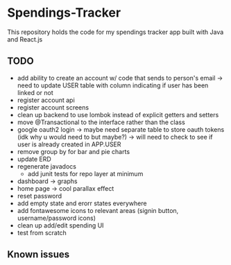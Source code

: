 # Spendings-Tracker

This repository holds the code for my spendings tracker app built with Java and React.js

## TODO
- add ability to create an account w/ code that sends to person's email -> need to update USER table with column indicating if user has been linked or not
- register account api
- register account screens
- clean up backend to use lombok instead of explicit getters and setters
- move @Transactional to the interface rather than the class
- google oauth2 login -> maybe need separate table to store oauth tokens (idk why u would need to but maybe?) -> will need to check to see if user is already created in APP.USER
- remove group by for bar and pie charts
- update ERD 
- regenerate javadocs
  - add junit tests for repo layer at minimum
- dashboard -> graphs
- home page -> cool parallax effect
- reset password
- add empty state and erorr states everywhere
- add fontawesome icons to relevant areas (signin button, username/password icons)
- clean up add/edit spending UI
- test from scratch

## Known issues

